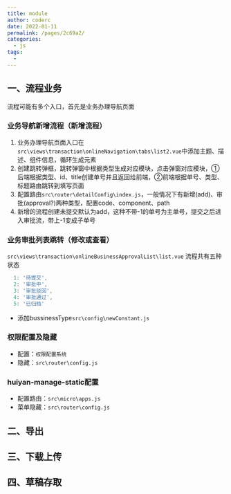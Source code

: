 ```yaml
---
title: module
author: coderc
date: 2022-01-11
permalink: /pages/2c69a2/
categories:
  - js
tags:
  - 
---
```


## 一、流程业务
流程可能有多个入口，首先是业务办理导航页面
### 业务导航新增流程（新增流程）
1. 业务办理导航页面入口在`src\views\transaction\onlineNavigation\tabs\list2.vue`中添加主题、描述、组件信息，循环生成元素
2. 创建跳转弹框，跳转弹窗中根据类型生成对应模块，点击弹窗对应模块，①后端根据类型、id、title创建单号并且返回给前端，②前端根据单号、类型、标题路由跳转到填写页面
3. 配置路由`src\router\detailConfig\index.js`，一般情况下有新增(add)、审批(approval?)两种类型，配置code、component、path
4. 新增的流程创建未提交默认为add，这种不带-1的单号为主单号，提交之后进入审批流，带上-1变成子单号

### 业务审批列表跳转（修改或查看）
`src\views\transaction\onlineBusinessApprovalList\list.vue`
流程共有五种状态
```JavaScript
  1: '待提交',
  2: '审批中',
  3: '审批驳回',
  4: '审批通过',
  5: '已归档'
```
- 添加bussinessType`src\config\newConstant.js`

### 权限配置及隐藏
- 配置：`权限配置系统`
- 隐藏：`src\router\config.js`

### huiyan-manage-static配置
- 配置路由：`src\micro\apps.js`
- 菜单隐藏：`src\router\config.js`
## 二、导出
## 三、下载上传
## 四、草稿存取
